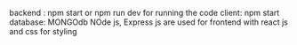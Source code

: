 backend :
npm start or npm run dev for running the code
client:
npm start 
database: MONGOdb
NOde js, Express js are used 
for frontend with react js and css for styling
